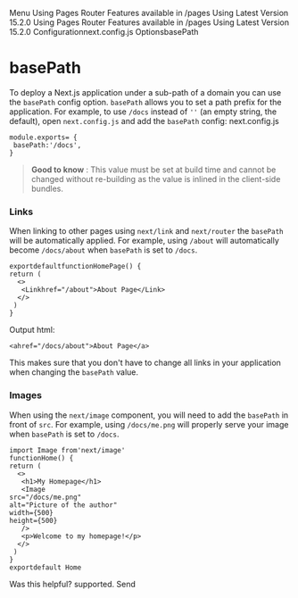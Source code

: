 Menu
Using Pages Router
Features available in /pages
Using Latest Version
15.2.0
Using Pages Router
Features available in /pages
Using Latest Version
15.2.0
Configurationnext.config.js OptionsbasePath
# basePath
To deploy a Next.js application under a sub-path of a domain you can use the `basePath` config option.
`basePath` allows you to set a path prefix for the application. For example, to use `/docs` instead of `''` (an empty string, the default), open `next.config.js` and add the `basePath` config:
next.config.js
```
module.exports= {
 basePath:'/docs',
}
```

> **Good to know** : This value must be set at build time and cannot be changed without re-building as the value is inlined in the client-side bundles.
### Links
When linking to other pages using `next/link` and `next/router` the `basePath` will be automatically applied.
For example, using `/about` will automatically become `/docs/about` when `basePath` is set to `/docs`.
```
exportdefaultfunctionHomePage() {
return (
  <>
   <Linkhref="/about">About Page</Link>
  </>
 )
}
```

Output html:
```
<ahref="/docs/about">About Page</a>
```

This makes sure that you don't have to change all links in your application when changing the `basePath` value.
### Images
When using the `next/image` component, you will need to add the `basePath` in front of `src`.
For example, using `/docs/me.png` will properly serve your image when `basePath` is set to `/docs`.
```
import Image from'next/image'
functionHome() {
return (
  <>
   <h1>My Homepage</h1>
   <Image
src="/docs/me.png"
alt="Picture of the author"
width={500}
height={500}
   />
   <p>Welcome to my homepage!</p>
  </>
 )
}
exportdefault Home
```

Was this helpful?
supported.
Send
